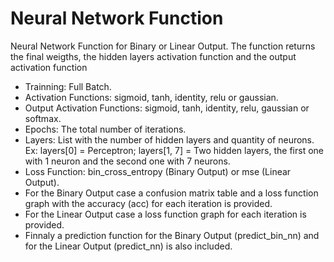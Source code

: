 # Neural Network Function

Neural Network Function for Binary or Linear Output. The function returns the final weigths, the hidden layers activation function and the output activation function

* Trainning: Full Batch.
* Activation Functions: sigmoid, tanh,  identity, relu or gaussian.
* Output Activation Functions: sigmoid, tanh,  identity, relu, gaussian or softmax.
* Epochs: The total number of iterations.
* Layers: List with the number of hidden layers and quantity of neurons. Ex: layers[0] = Perceptron; layers[1, 7] = Two hidden layers, the first one with 1 neuron and the second one with 7 neurons.
* Loss Function: bin_cross_entropy (Binary Output) or mse (Linear Output).
* For the Binary Output case a confusion matrix table and a loss function graph with the accuracy (acc) for each iteration is provided.
* For the Linear Output case a loss function graph for each iteration is provided.
* Finnaly a prediction function for the Binary Output (predict_bin_nn) and for the Linear Output (predict_nn) is also included.
